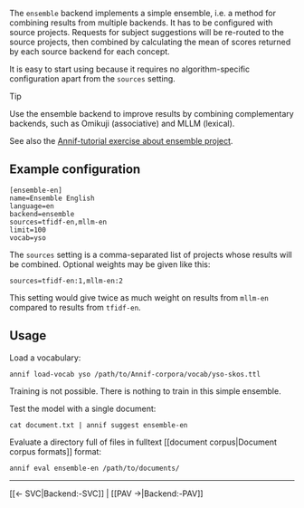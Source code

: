 The `ensemble` backend implements a simple ensemble, i.e. a method for combining results from multiple backends. It has to be configured with source projects. Requests for subject suggestions will be re-routed to the source projects, then combined by calculating the mean of scores returned by each source backend for each concept.

It is easy to start using because it requires no algorithm-specific configuration apart from the `sources` setting.

> [!TIP]
> Use the ensemble backend to improve results by combining complementary backends, such as Omikuji (associative) and MLLM (lexical).

See also the [Annif-tutorial exercise about ensemble project](https://github.com/NatLibFi/Annif-tutorial/blob/master/exercises/06_ensemble_project.md).

## Example configuration

```
[ensemble-en]
name=Ensemble English
language=en
backend=ensemble
sources=tfidf-en,mllm-en
limit=100
vocab=yso
```

The `sources` setting is a comma-separated list of projects whose results will be combined. Optional weights may be given like this:

    sources=tfidf-en:1,mllm-en:2

This setting would give twice as much weight on results from `mllm-en` compared to results from `tfidf-en`.

## Usage

Load a vocabulary:

    annif load-vocab yso /path/to/Annif-corpora/vocab/yso-skos.ttl

Training is not possible. There is nothing to train in this simple ensemble.

Test the model with a single document:

    cat document.txt | annif suggest ensemble-en

Evaluate a directory full of files in fulltext [[document corpus|Document corpus formats]] format:

    annif eval ensemble-en /path/to/documents/

---
[[← SVC|Backend:-SVC]] | [[PAV →|Backend:-PAV]]
